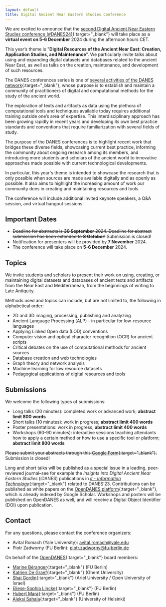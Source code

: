 ```yaml
---
layout: default
title: Digital Ancient Near Eastern Studies Conference
---
```


We are excited to announce that the [second Digital Ancient Near Eastern Studies conference (#DANES24)](https://digitalpasts.github.io/DANES2024/){:target="_blank"} will take place as a **virtual event on 5-6 December** 2024 during the afternoon hours CET.

This year’s theme is "**Digital Resources of the Ancient Near East: Creation, Application Studies, and Maintenance**". We particularly invite talks about using and expanding digital datasets and databases related to the ancient Near East, as well as talks on the creation, maintenance, and development of such resources.

The DANES conferences series is one of [several activities of the DANES network](https://opendanes.org/pages/Digital%20Ancient%20Near%20Eastern%20Studies%20-%20A%20Transition%20to%20Arts%20and%20Crafts.html){:target="_blank"}, whose purpose is to establish and maintain a community of practitioners of digital and computational methods for the study of the ancient world.

The exploration of texts and artifacts as data using the plethora of computational tools and techniques available today requires additional training outside one’s area of expertise. This interdisciplinary approach has been growing rapidly in recent years and developing its own best practice standards and conventions that require familiarization with several fields of study.

The purpose of the DANES conferences is to highlight recent work that bridges these diverse fields, showcasing current best practice, informing the community about ongoing research among its members, and introducing more students and scholars of the ancient world to innovative approaches made possible with current technological developments.

In particular, this year's theme is intended to showcase the research that is only possible when sources are made available digitally and as openly as possible. It also aims to highlight the increasing amount of work our community does in creating and maintaining resources and tools.

The conference will include additional invited keynote speakers, a Q&A session, and virtual hangout sessions.

## Important Dates

* <del>Deadline for abstracts is **30 September** 2024. Deadline for abstract submission has been extended to **8 October**!</del> Submission is closed!
* Notification for presenters will be provided by **7 November** 2024.
* The conference will take place on **5-6 December** 2024.

## Topics

We invite students and scholars to present their work on using, creating, or maintaining digital datasets and databases of ancient texts and artifacts from the Near East and Mediterranean, from the beginnings of writing to Late Antiquity.

Methods used and topics can include, but are not limited to, the following in alphabetical order:

* 2D and 3D imaging, processing, publishing and analyzing
* Ancient Language Processing (ALP) - in particular for low-resource languages
* Applying Linked Open data (LOD) conventions
* Computer vision and optical character recognition (OCR) for ancient scripts
* Critical debates on the use of computational methods for ancient sources
* Database creation and web technologies
* Graph theory and network analysis
* Machine learning for low resource datasets
* Pedagogical applications of digital resources and tools

## Submissions

We welcome the following types of submissions:

* Long talks (20 minutes): completed work or advanced work; **abstract limit 800 words**
* Short talks (10 minutes): work in progress; **abstract limit 400 words**
* Poster presentations: work in progress; **abstract limit 400 words**
* Workshops (60-90 minutes): interactive sessions teaching attendants how to apply a certain method or how to use a specific tool or platform; **abstract limit 800 words**

<del>Please submit your abstracts through this [Google Form](https://forms.gle/4VEcDvsEQdPU8TvP8){:target="_blank"}.</del> Submission is closed!

Long and short talks will be published as a special issue in a leading, peer-reviewed journal–see for example the _Insights into Digital Ancient Near Eastern Studies_ (iDANES) publications in [*it - Information Technology*](https://www.degruyter.com/journal/key/itit/0/0/html){:target="_blank"} related to DANES’23. Contributions can be published as white papers on the [OpenDANES platform](https://opendanes.org/index.html){:target="_blank"}, which is already indexed by Google Scholar. Workshops and posters will be published on OpenDANES as well, and will receive a Digital Object Identifier (DOI) upon publication.

## Contact

For any questions, please contact the conference organizers:

* Avital Romach (Yale University): [avital.romach@yale.edu](mailto:avital.romach@yale.edu)
* Piotr Zadworny (FU Berlin): [piotr.zadworny@fu-berlin.de](mailto:p.zadworny@fu-berlin.de)

On behalf of the [OpenDANES](https://opendanes.org/nav/about.html#editorial-board){:target="_blank"} board members:

* [Marine Béranger](https://orcid.org/0009-0008-6897-4537){:target="_blank"} (FU Berlin)
* [Katrien De Graef](https://research.flw.ugent.be/en/katrien.degraef){:target="_blank"} (Ghent University)
* [Shai Gordin](https://orcid.org/0000-0002-8359-382X){:target="_blank"} (Ariel University / Open University of Israel)
* [Eliese-Sophia Lincke](https://www.wikidata.org/wiki/Q115792216){:target="_blank"} (FU Berlin)
* [Hubert Mara](https://orcid.org/0000-0002-2004-4153){:target="_blank"} (FU Berlin)
* [Aleksi Sahala](https://orcid.org/0000-0002-4255-3872){:target="_blank"} (University of Helsinki)
